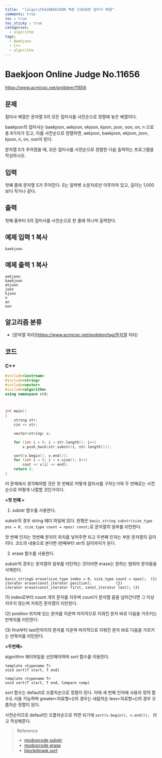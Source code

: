 ```yaml
---
title:  "[algorithm]BAEKJOON 백준 11656번 접미사 배열"
comments: true
toc : true
toc_sticky : true
categories:
  - algorithm
tags:
  - Baekjoon
  - C++
  - algorithm
---
```


# Baekjoon Online Judge No.11656

<https://www.acmicpc.net/problem/11656>

## 문제

접미사 배열은 문자열 S의 모든 접미사를 사전순으로 정렬해 놓은 배열이다.

baekjoon의 접미사는 baekjoon, aekjoon, ekjoon, kjoon, joon, oon, on, n 으로 총 8가지가 있고, 이를 사전순으로 정렬하면, aekjoon, baekjoon, ekjoon, joon, kjoon, n, on, oon이 된다.

문자열 S가 주어졌을 때, 모든 접미사를 사전순으로 정렬한 다음 출력하는 프로그램을 작성하시오.

## 입력

첫째 줄에 문자열 S가 주어진다. S는 알파벳 소문자로만 이루어져 있고, 길이는 1,000보다 작거나 같다.

## 출력

첫째 줄부터 S의 접미사를 사전순으로 한 줄에 하나씩 출력한다.

## 예제 입력 1 복사

```
baekjoon
```

## 예제 출력 1 복사

```
aekjoon
baekjoon
ekjoon
joon
kjoon
n
on
oon
```

## 알고리즘 분류

- [문자열 처리](https://www.acmicpc.net/problem/tag/문자열 처리)

## 코드

### C++

```c++
#include<iostream>
#include<string>
#include<vector>
#include<algorithm>
using namespace std;



int main()
{
	string str;
	cin >> str;

	vector<string> v;

	for (int i = 0; i < str.length(); i++)
		v.push_back(str.substr(i, str.length()));

	sort(v.begin(), v.end());
	for (int i = 0; i < v.size(); i++)
		cout << v[i] << endl;
	return 0;
}
```

이 문제에서 생각해야할 것은 첫 번째로 어떻게 접미사를 구하는가와 두 번째로는 사전순으로 어떻게 나열할 것인가이다. 

**<첫 번째 >**

1. substr 함수를 사용한다.

substr의 경우 string 헤더 파일에 있다. 원형은 `basic_string substr(size_type pos = 0, size_type count = npos) const;`로 문자열의 일부를 리턴한다. 

첫 번째 인자는 첫번째 문자의 위치를 넣어주면 되고 두번째 인자는 부분 문자열의 길이이다. 코드의 내용으로 본다면 i번째부터 str의 길이까지가 된다. 

2. erase 함수를 사용한다.

substr의 경우는 문자열의 일부를 리턴하는 것이라면 erase는 원하는 범위의 문자들을 삭제한다. 

```
basic_string& erase(size_type index = 0, size_type count = npos);  (1)
iterator erase(const_iterator position);           (2)               
iterator erase(const_iterator first, const_iterator last); (3)
```

(1) index로부터 count 개의 문자를 지우며 count가 문자열 끝을 넘어간다면 그 이상 지우지 않는며 지워진 문자열이 리턴된다.

(2) position 위치에 있는 문자를 지운며 마지막으로 지워진 문자 바로 다음을 가르키는 반복자를 리턴한다.

(3) first부터 last전까지의 문자를 지운며 마지막으로 지워진 문자 바로 다음을 가르키는 반복자를 리턴한다.

**<두번째>**

algorithm 헤터파일을 선언해야하며 sort 함수를 이용한다. 

```
template <typename T>
void sort(T start, T end)
```

```
template <typename T>
void sort(T start, T end, Compare comp)
```

sort 함수는 default로 오름차순으로 정렬이 된다. 이때 세 번째 인자에 사용자 정의 함수도 사용 가능하며 greater<자료형>()의 경우는 내림차순 less<자료형>()의 경우 오름차순 정렬이 된다.

사전순이므로 default인 오름차순으로 하면 되기에 `sort(v.begin(), v.end()); ` 라고 작성해준다.



> Reference
>
> - [modoocode substr](https://modoocode.com/235)
> - [modoocode erase](https://modoocode.com/240)
> - [blockdmask sort](https://blockdmask.tistory.com/178)

